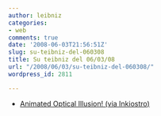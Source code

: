 ```yaml
---
author: leibniz
categories:
- web
comments: true
date: '2008-06-03T21:56:51Z'
slug: su-teibniz-del-060308
title: Su teibniz del 06/03/08
url: "/2008/06/03/su-teibniz-del-060308/"
wordpress_id: 2811

---
```

* [Animated Optical Illusion! (via Inkiostro)](http://feeds.feedburner.com/~r/teibniz/~3/303940143/37049109)


